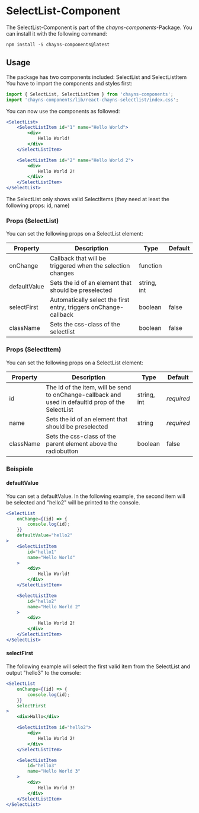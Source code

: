 # SelectList-Component #

The SelectList-Component is part of the *chayns-components*-Package. You can install it with the following command:

    npm install -S chayns-components@latest


## Usage ##
The package has two components included: SelectList and SelectListItem
You have to import the components and styles first:

```jsx
import { SelectList, SelectListItem } from 'chayns-components';
import 'chayns-components/lib/react-chayns-selectlist/index.css';
```


You can now use the components as followed:
```jsx
<SelectList>
	<SelectListItem id="1" name="Hello World">
		<div>
			Hello World!
		</div>
	</SelectListItem>

	<SelectListItem id="2" name="Hello World 2">
		<div>
			Hello World 2!
		</div>
	</SelectListItem>
</SelectList>
```

The SelectList only shows valid SelectItems (they need at least the following props: id, name)

### Props (SelectList) ###
You can set the following props on a SelectList element:

| Property     | Description                                                                   | Type        | Default      |
|--------------|-------------------------------------------------------------------------------|-------------|--------------|
| onChange     | Callback that will be triggered when the selection changes                    | function    |              |
| defaultValue | Sets the id of an element that should be preselected                          | string, int |              |
| selectFirst  | Automatically select the first entry, triggers onChange-callback              | boolean     |  false       |
| className    | Sets the css-class of the selectlist                                          | boolean     |  false       |


### Props (SelectItem) ###
You can set the following props on a SelectList element:

| Property  | Description                                                                                         | Type        | Default    |
|-----------|-----------------------------------------------------------------------------------------------------|-------------|------------|
| id        | The id of the item, will be send to onChange-callback and used in defaultId prop of the SelectList  | string, int | *required* |
| name      | Sets the id of an element that should be preselected                                                | string      | *required* |
| className | Sets the css-class of the parent element above the radiobutton                                      | boolean     |  false     |

### Beispiele ###
#### defaultValue ####
You can set a defaultValue. In the following example, the second item will be selected and "hello2" will be printed to the console.
```jsx
<SelectList
    onChange={(id) => {
        console.log(id);
    }}
    defaultValue="hello2"
>
    <SelectListItem
        id="hello1"
        name="Hello World"
    >
        <div>
            Hello World!
        </div>
    </SelectListItem>

    <SelectListItem
        id="hello2"
        name="Hello World 2"
    >
        <div>
            Hello World 2!
        </div>
    </SelectListItem>
</SelectList>
```
#### selectFirst ####
The following example will select the first valid item from the SelectList and output "hello3" to the console:
```jsx
<SelectList
    onChange={(id) => {
        console.log(id);
    }}
    selectFirst
>		
    <div>Hallo</div>

    <SelectListItem id="hello2">
        <div>
            Hello World 2!
        </div>
    </SelectListItem>

    <SelectListItem
        id="hello3"
        name="Hello World 3"
    >
        <div>
            Hello World 3!
        </div>
    </SelectListItem>
</SelectList>
```
